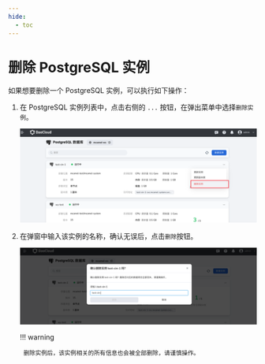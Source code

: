 ```yaml
---
hide:
  - toc
---
```


# 删除 PostgreSQL 实例

如果想要删除一个 PostgreSQL 实例，可以执行如下操作：

1. 在 PostgreSQL 实例列表中，点击右侧的 `...` 按钮，在弹出菜单中选择`删除实例`。

    ![删除实例](../images/delete00.png)

2. 在弹窗中输入该实例的名称，确认无误后，点击`删除`按钮。

    ![点击删除](../images/delete01.png)

    !!! warning

        删除实例后，该实例相关的所有信息也会被全部删除，请谨慎操作。
